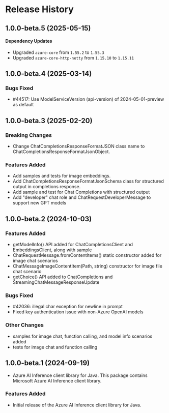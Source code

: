 # Release History

## 1.0.0-beta.5 (2025-05-15)

#### Dependency Updates

- Upgraded `azure-core` from `1.55.2` to `1.55.3`
- Upgraded `azure-core-http-netty` from `1.15.10` to `1.15.11`

## 1.0.0-beta.4 (2025-03-14)

### Bugs Fixed

- #44517: Use ModelServiceVersion (api-version) of 2024-05-01-preview as default 

## 1.0.0-beta.3 (2025-02-20)

### Breaking Changes
- Change ChatCompletionsResponseFormatJSON class name to ChatCompletionsResponseFormatJsonObject.

### Features Added
- Add samples and tests for image embeddings.
- Add ChatCompletionsResponseFormatJsonSchema class for structured output in completions response.
- Add sample and test for Chat Completions with structured output
- Add "developer" chat role and ChatRequestDeveloperMessage to support new GPT models

## 1.0.0-beta.2 (2024-10-03)

### Features Added

- getModelInfo() API added for ChatCompletionsClient and EmbeddingsClient, along with sample
- ChatRequestMessage.fromContentItems() static constructor added for image chat scenarios
- ChatMessageImageContentItem(Path, string) constructor for image file chat scenario
- getChoice() API added to ChatCompletions and StreamingChatMessageResponseUpdate

### Bugs Fixed

- #42036: illegal char exception for newline in prompt
- Fixed key authentication issue with non-Azure OpenAI models

### Other Changes

- samples for image chat, function calling, and model info scenarios added
- tests for image chat and function calling

## 1.0.0-beta.1 (2024-09-19)

- Azure AI Inference client library for Java. This package contains Microsoft Azure AI Inference client library.

### Features Added

- Initial release of the Azure AI Inference client library for Java. 
